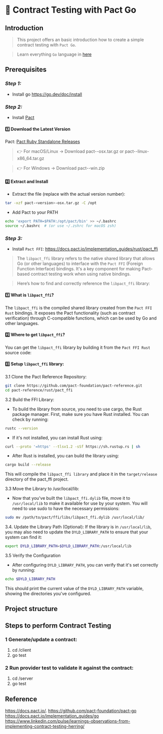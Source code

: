 # 🚀 Contract Testing with Pact Go

## Introduction

> This project offers an basic introduction how to create a simple contract testing with `Pact Go`.

> Learn everything `Go` language in [here](https://go.dev/doc/tutorial/getting-started#code)

## Prerequisites

### ***Step 1:***

- Install go https://go.dev/doc/install

### ***Step 2:***

- Install [Pact](https://github.com/pact-foundation/pact-go#installation)

#### 1️⃣ Download the Latest Version

Pact:  [Pact Ruby Standalone Releases](https://github.com/pact-foundation/pact-ruby-standalone/releases)
> 👉 For macOS/Linux → Download pact-<version>-osx.tar.gz or pact-<version>-linux-x86_64.tar.gz

> 👉 For Windows → Download pact-<version>-win.zip

#### 2️⃣ Extract and Install

- Extract the file (replace <version> with the actual version number):

```bash
tar -xzf pact-<version>-osx.tar.gz -C /opt
```

- Add Pact to your PATH

```bash
echo 'export PATH=$PATH:/opt/pact/bin' >> ~/.bashrc
source ~/.bashrc  # (or use ~/.zshrc for macOS zsh)
```

### ***Step 3:***

- Install `Pact FFI`: https://docs.pact.io/implementation_guides/rust/pact_ffi

> The `libpact_ffi` library refers to the native shared library that allows Go (or other languages) to interface with
> the
> `Pact FFI` (Foreign Function Interface) bindings. It's a key component for making Pact-based contract testing work
> when
> using native bindings.

> Here’s how to find and correctly reference the `libpact_ffi` library:

#### 1️⃣ What is `libpact_ffi`?

The `libpact_ffi` is the compiled shared library created from the `Pact FFI Rust` bindings. It exposes the Pact
functionality (such as contract verification) through C-compatible functions, which can be used by Go and other
languages.

#### 2️⃣ Where to get `libpact_ffi`?

You can get the `libpact_ffi` library by building it from the `Pact FFI Rust` source code:

#### 3️⃣ Setup `libpact_ffi` library:

3.1 Clone the Pact Reference Repository:

```bash
git clone https://github.com/pact-foundation/pact-reference.git
cd pact-reference/rust/pact_ffi
```

3.2 Build the FFI Library:

- To build the library from source, you need to use cargo, the Rust package manager. First, make sure you have Rust
  installed. You can check by running:

```bash
rustc --version
```

- If it's not installed, you can install Rust using:

```bash
curl --proto '=https' --tlsv1.2 -sSf https://sh.rustup.rs | sh
```

- After Rust is installed, you can build the library using:

```bash
cargo build --release
```

This will compile the `libpact_ffi library` and place it in the `target/release` directory of the pact_ffi
project.

3.3 Move the Library to /usr/local/lib:

- Now that you've built the `libpact_ffi.dylib` file, move it to `/usr/local/lib` to make it available for use
  by your system. You will need to use sudo to have the necessary permissions:

```bash
sudo mv /path/to/pact/ffi/libs/libpact_ffi.dylib /usr/local/lib/
```

3.4. Update the Library Path (Optional):
If the library is in `/usr/local/lib`, you may also need to update the `DYLD_LIBRARY_PATH` to ensure that your
system can find it:

```bash
export DYLD_LIBRARY_PATH=$DYLD_LIBRARY_PATH:/usr/local/lib
```

3.5 Verify the Configuration

- After configuring `DYLD_LIBRARY_PATH`, you can verify that it's set correctly by running:

```bash
echo $DYLD_LIBRARY_PATH
```

This should print the current value of the `DYLD_LIBRARY_PATH` variable, showing the directories you've configured.

## Project structure

## Steps to perform Contract Testing

### 1 Generate/update a contract:

1. cd /client
2. go test

### 2 Run provider test to validate it against the contract:

1. cd /server
2. go test

## Reference

https://docs.pact.io/.
https://github.com/pact-foundation/pact-go
https://docs.pact.io/implementation_guides/go
https://www.linkedin.com/pulse/learnings-observations-from-implementing-contract-testing-herring/

